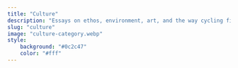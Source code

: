 ```yaml
---
title: "Culture"
description: "Essays on ethos, environment, art, and the way cycling fits into Indian life."
slug: "culture"
image: "culture-category.webp"
style:
    background: "#0c2c47"
    color: "#fff"
---
```

